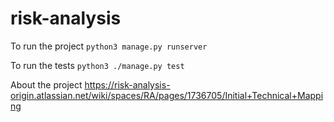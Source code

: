 # risk-analysis

To run the project `python3 manage.py runserver`

To run the tests `python3 ./manage.py test`

About the project https://risk-analysis-origin.atlassian.net/wiki/spaces/RA/pages/1736705/Initial+Technical+Mapping
